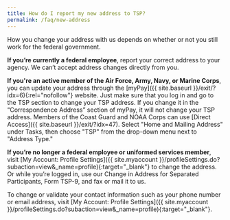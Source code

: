 ```yaml
---
title: How do I report my new address to TSP?
permalink: /faq/new-address
---
```


How you change your address with us depends on whether or not you still work for the federal government.

**If you’re currently a federal employee**, report your correct address to your agency. We can’t accept address changes directly from you.

**If you're an active member of the Air Force, Army, Navy, or Marine Corps**, you can update your address through the [myPay]({{ site.baseurl }}/exit/?idx=6){:rel="nofollow"} website. Just make sure that you log in and go to the TSP section to change your TSP address. If you change it in the “Correspondence Address” section of myPay, it will not change your TSP address. Members of the Coast Guard and NOAA Corps can use [Direct Access]({{ site.baseurl }}/exit/?idx=47). Select "Home and Mailing Address" under Tasks, then choose "TSP" from the drop-down menu next to "Address Type."

**If you’re no longer a federal employee or uniformed services member**, visit [My Account: Profile Settings]({{ site.myaccount }}/profileSettings.do?subaction=view&amp;_name=profile){:target="\_blank"} to change the address. Or while you’re logged in, use our Change in Address for Separated Participants, Form TSP-9, and fax or mail it to us.

To change or validate your contact information such as your phone number or email address, visit [My Account: Profile Settings]({{ site.myaccount }}/profileSettings.do?subaction=view&amp;_name=profile){:target="\_blank"}.
